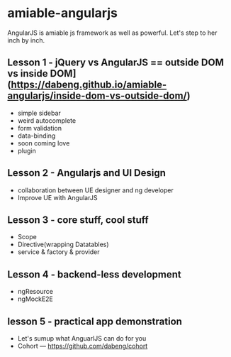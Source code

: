 # amiable-angularjs
AngularJS is amiable js framework as well as powerful. Let's step to her inch by inch.

## Lesson 1 - jQuery vs AngularJS == outside DOM vs inside DOM](https://dabeng.github.io/amiable-angularjs/inside-dom-vs-outside-dom/)
* simple sidebar
* weird autocomplete
* form validation
* data-binding
* soon coming love
* plugin

## Lesson 2 - Angularjs and UI Design
* collaboration between UE designer and ng developer
* Improve UE with AngularJS

## Lesson 3 - core stuff, cool stuff
* Scope
* Directive(wrapping Datatables)
* service & factory & provider

## Lesson 4 - backend-less development
* ngResource
* ngMockE2E

## lesson 5 - practical app demonstration
* Let's sumup what AnguarlJS can do for you
* Cohort — https://github.com/dabeng/cohort
